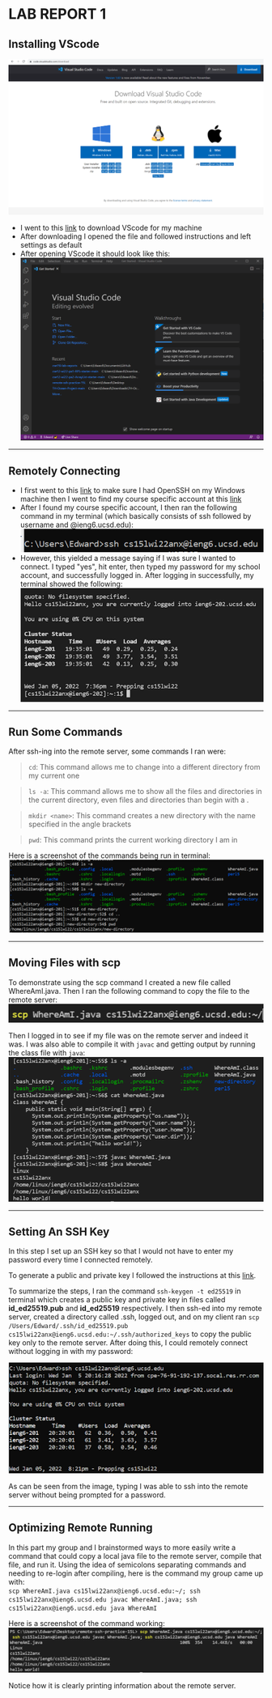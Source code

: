 # LAB REPORT 1

## Installing VScode

![Image](./images/vscodescreenshot.png)

- I went to this [link](https://code.visualstudio.com/download) to download VScode for my machine
- After downloading I opened the file and followed instructions and left settings as default
- After opening VScode it should look like this:
![Image](./images/vscodess.png)
---

## Remotely Connecting
- I first went to this [link](https://docs.microsoft.com/en-us/windows-server/administration/openssh/openssh_install_firstuse) to make sure I had OpenSSH on my Windows machine then I went to find my course specific account at this [link](https://sdacs.ucsd.edu/~icc/index.php)
- After I found my course specific account, I then ran the following command in my terminal (which basically consists of ssh followed by username and @ieng6.ucsd.edu):
![Image](./images/remotecnnect.png)
- However, this yielded a message saying if I was sure I wanted to connect. I typed "yes", hit enter, then typed my password for my school account, and successfully logged in. After logging in successfully, my terminal showed the following:
![Image](./images/sshsuccess.png)

---

## Run Some Commands


After ssh-ing into the remote server, some commands I ran were:

> `cd`: This command allows me to change into a different directory from my current one

> `ls -a`: This command allows me to show all the files and directories in the current directory, even files and directories than begin with a .

> `mkdir <name>`: This command creates a new directory with the name specified in the angle brackets

> `pwd`: This command prints the current working directory I am in

Here is a screenshot of the commands being run in terminal:
![Image](./images/runningcmmnds.png)

---

## Moving Files with scp
To demonstrate using the scp command I created a new file called WhereAmI.java. Then I ran the following command to copy the file to the remote server: 
![Image](./images/scp-command.png)

Then I logged in to see if my file was on the remote server and indeed it was. I was also able to compile it with `javac` and getting output by running the class file with `java`:
![Image](./images/scp-success.png)

---

## Setting An SSH Key
In this step I set up an SSH key so that I would not have to enter my password every time I connected remotely.

To generate a public and private key I followed the instructions at this [link](https://docs.microsoft.com/en-us/windows-server/administration/openssh/openssh_keymanagement#user-key-generation).

To summarize the steps, I ran the command `ssh-keygen -t ed25519` in terminal which creates a public key and private key in files called **id_ed25519.pub** and **id_ed25519** respectively. I then ssh-ed into my remote server, created a directory called .ssh, logged out, and on my client ran `scp /Users/Edward/.ssh/id_ed25519.pub cs15lwi22anx@ieng6.ucsd.edu:~/.ssh/authorized_keys` to copy the public key only to the remote server. After doing this, I could remotely connect without logging in with my password:

![Image](./images/sshnopassword.png)

As can be seen from the image, typing I was able to ssh into the remote server without being prompted for a password.

---

## Optimizing Remote Running
In this part my group and I brainstormed ways to more easily write a command that could copy a local java file to the remote server, compile that file, and run it. Using the idea of semicolons separating commands and needing to re-login after compiling, here is the command my group came up with: <br>
`scp WhereAmI.java cs15lwi22anx@ieng6.ucsd.edu:~/; ssh cs15lwi22anx@ieng6.ucsd.edu javac WhereAmI.java; ssh cs15lwi22anx@ieng6.ucsd.edu java WhereAmI`

Here is a screenshot of the command working:
![Image](./images/scp-multi-commands.png)

Notice how it is clearly printing information about the remote server.